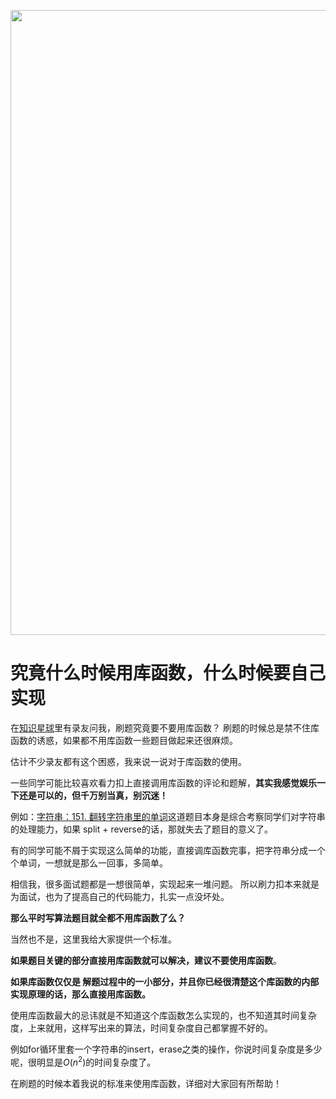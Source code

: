 <p align="center">
<a href="https://programmercarl.com/other/kstar.html" target="_blank">
  <img src="https://code-thinking-1253855093.file.myqcloud.com/pics/20210924105952.png" width="1000"/>
</a>

# 究竟什么时候用库函数，什么时候要自己实现

在[知识星球](https://programmercarl.com/other/kstar.html)里有录友问我，刷题究竟要不要用库函数？  刷题的时候总是禁不住库函数的诱惑，如果都不用库函数一些题目做起来还很麻烦。

估计不少录友都有这个困惑，我来说一说对于库函数的使用。

一些同学可能比较喜欢看力扣上直接调用库函数的评论和题解，**其实我感觉娱乐一下还是可以的，但千万别当真，别沉迷！**

例如：[字符串：151. 翻转字符串里的单词](https://mp.weixin.qq.com/s/X3qpi2v5RSp08mO-W5Vicw)这道题目本身是综合考察同学们对字符串的处理能力，如果 split  + reverse的话，那就失去了题目的意义了。

有的同学可能不屑于实现这么简单的功能，直接调库函数完事，把字符串分成一个个单词，一想就是那么一回事，多简单。

相信我，很多面试题都是一想很简单，实现起来一堆问题。 所以刷力扣本来就是为面试，也为了提高自己的代码能力，扎实一点没坏处。

**那么平时写算法题目就全都不用库函数了么？**

当然也不是，这里我给大家提供一个标准。

**如果题目关键的部分直接用库函数就可以解决，建议不要使用库函数**。

**如果库函数仅仅是 解题过程中的一小部分，并且你已经很清楚这个库函数的内部实现原理的话，那么直接用库函数。**

使用库函数最大的忌讳就是不知道这个库函数怎么实现的，也不知道其时间复杂度，上来就用，这样写出来的算法，时间复杂度自己都掌握不好的。

例如for循环里套一个字符串的insert，erase之类的操作，你说时间复杂度是多少呢，很明显是$O(n^2)$的时间复杂度了。

在刷题的时候本着我说的标准来使用库函数，详细对大家回有所帮助！


